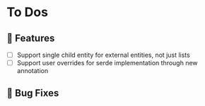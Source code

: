 # To Dos

## 🚀 Features
- [ ] Support single child entity for external entities, not just lists
- [ ] Support user overrides for serde implementation through new annotation 

## 🐞 Bug Fixes